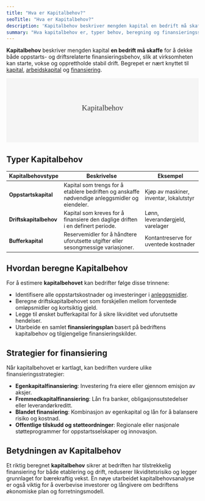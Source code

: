 ```yaml
---
title: "Hva er Kapitalbehov?"
seoTitle: "Hva er Kapitalbehov?"
description: 'Kapitalbehov beskriver mengden kapital en bedrift må skaffe for å dekke både oppstarts- og driftsrelaterte finansieringsbehov, slik at virksomheten k...'
summary: "Hva kapitalbehov er, typer behov, beregning og finansieringsstrategier for bedrifter."
---
```


**Kapitalbehov** beskriver mengden kapital **en bedrift må skaffe** for å dekke både oppstarts- og driftsrelaterte finansieringsbehov, slik at virksomheten kan starte, vokse og opprettholde stabil drift. Begrepet er nært knyttet til [kapital](/blogs/regnskap/hva-er-kapital "Hva er Kapital? Komplett Guide til Kapitaltyper i Regnskap og Økonomi"), [arbeidskapital](/blogs/regnskap/hva-er-arbeidskapital "Hva er Arbeidskapital? Beregning og Betydning for Bedriftens Likviditet") og [finansiering](/blogs/regnskap/hva-er-finansiering "Hva er Finansiering? Typer, Metoder og Betydning i Regnskap").

![Illustrasjon som viser Kapitalbehov](kapitalbehov-image.svg)

## Typer Kapitalbehov

| **Kapitalbehovstype** | **Beskrivelse** | **Eksempel** |
| --------------------- | --------------- | ------------ |
| **Oppstartskapital**  | Kapital som trengs for å etablere bedriften og anskaffe nødvendige anleggsmidler og eiendeler. | Kjøp av maskiner, inventar, lokalutstyr |
| **Driftskapitalbehov**| Kapital som kreves for å finansiere den daglige driften i en definert periode. | Lønn, leverandørgjeld, varelager |
| **Bufferkapital**     | Reservemidler for å håndtere uforutsette utgifter eller sesongmessige variasjoner. | Kontantreserve for uventede kostnader |

## Hvordan beregne Kapitalbehov

For å estimere **kapitalbehovet** kan bedrifter følge disse trinnene:

* Identifisere alle oppstartskostnader og investeringer i [anleggsmidler](/blogs/regnskap/hva-er-anleggsmidler "Hva er Anleggsmidler? Komplett Guide til Varige Driftsmidler").
* Beregne driftskapitalbehovet som forskjellen mellom forventede omløpsmidler og kortsiktig gjeld.
* Legge til ønsket bufferkapital for å sikre likviditet ved uforutsette hendelser.
* Utarbeide en samlet **finansieringsplan** basert på bedriftens kapitalbehov og tilgjengelige finansieringskilder.

## Strategier for finansiering

Når kapitalbehovet er kartlagt, kan bedriften vurdere ulike finansieringsstrategier:

* **Egenkapitalfinansiering**: Investering fra eiere eller gjennom emisjon av aksjer.
* **Fremmedkapitalfinansiering**: Lån fra banker, obligasjonsutstedelser eller leverandørkreditt.
* **Blandet finansiering**: Kombinasjon av egenkapital og lån for å balansere risiko og kostnad.
* **Offentlige tilskudd og støtteordninger**: Regionale eller nasjonale støtteprogrammer for oppstartsselskaper og innovasjon.

## Betydningen av Kapitalbehov

Et riktig beregnet **kapitalbehov** sikrer at bedriften har tilstrekkelig finansiering for både etablering og drift, reduserer likviditetsrisiko og legger grunnlaget for bærekraftig vekst. En nøye utarbeidet kapitalbehovsanalyse er også viktig for å overbevise investorer og långivere om bedriftens økonomiske plan og forretningsmodell.










